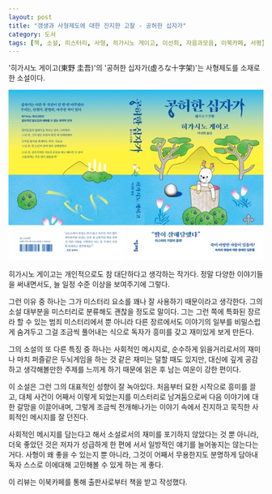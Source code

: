 ```yaml
---
layout: post
title: "갱생과 사형제도에 대한 진지한 고찰 - 공허한 십자가"
category: 도서
tags: [책, 소설, 미스터리, 사형, 히가시노 게이고, 이선희, 자음과모음, 이북카페, 서평]
---
```


'히가시노 게이고(東野 圭吾)'의
'공허한 십자가(虛ろな十字架)'는
사형제도를 소재로 한 소설이다.

![표지](/images/book/utsurona-jujika-book-w640.jpg)

히가시노 게이고는 개인적으로도 참 대단하다고 생각하는 작가다.
정말 다양한 이야기들을 써내면서도,
늘 일정 수준 이상을 보여주기에 그렇다.

그런 이유 중 하나는 그가 미스터리 요소를 꽤나 잘 사용하기 때문이라고 생각한다.
그의 소설 대부분을 미스터리로 분류해도 괜찮을 정도로 말이다.
그는 그런 쪽에 특화된 장르라 할 수 있는 범죄 미스터리에서 뿐 아니라
다른 장르에서도 이야기의 일부를 비밀스럽게 숨겨두고
그걸 조금씩 풀어내는 식으로 독자가 흥미를 갖고 재미있게 보게 만든다.

그의 소설의 또 다른 특징 중 하나는 사회적인 메시지로,
순수하게 읽을거리로서의 재미나 마치 퍼즐같은 두뇌게임을 하는 것 같은 재미는 덜할 때도 있지만,
대신에 깊게 공감하고 생각해볼만한 주제를 느끼게 하기 때문에
읽은 후 남는 여운이 강한 편이다.

이 소설은 그런 그의 대표적인 성향이 잘 녹아있다.
처음부터 묘한 시작으로 흥미를 끌고,
대체 사건이 어째서 이렇게 되었는지를 미스터리로 남겨둠으로써
다음 이야기에 대한 갈망을 이끌어내며,
그렇게 조금씩 전개해나가는 이야기 속에서
진지하고 묵직한 사회적인 메시지를 잘 던진다.

사회적인 메시지를 담는다고 해서 소설로서의 재미를 포기하지 않았다는 것 뿐 아니라,
더욱 좋았던 것은 저자가 성급하게 한 편에 서서 일방적인 얘기를 늘어놓지는 않는다는 거다.
사형이 왜 좋을 수 있는지 뿐 아니라, 그것이 어째서 무용한지도 분명하게 담아내
독자 스스로 이에대해 고민해볼 수 있게 하는 게 좋다.



<div class="im im-info">
이 리뷰는 이북카페를 통해 출판사로부터 책을 받고 작성했다.
</div>
